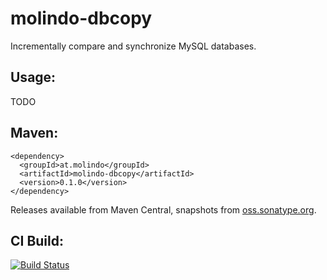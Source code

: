 molindo-dbcopy
==============

Incrementally compare and synchronize MySQL databases.

Usage:
------

TODO

Maven:
------

    <dependency>
      <groupId>at.molindo</groupId>
      <artifactId>molindo-dbcopy</artifactId>
      <version>0.1.0</version>
    </dependency>

Releases available from Maven Central, snapshots from [oss.sonatype.org](https://oss.sonatype.org/index.html#nexus-search;gav~at.molindo~molindo-dbcopy~~jar~).

CI Build:
---------

[![Build Status](https://travis-ci.org/molindo/molindo-dbcopy.png)](https://travis-ci.org/molindo/molindo-dbcopy)

